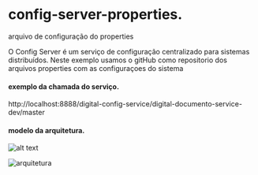 # config-server-properties.
arquivo de configuração do properties

O Config Server é um serviço de configuração centralizado para sistemas distribuídos.
Neste exemplo usamos o gitHub como repositorio dos arquivos properties com as configuraçoes do sistema

#### exemplo da chamada do serviço.
http://localhost:8888/digital-config-service/digital-documento-service-dev/master

#### modelo da arquitetura.
![alt text]([)


![arquitetura](relative/path/in/repository/to/image.svg](http://url/to/img.png](https://www.canchito-dev.com/public/blog/wp-content/uploads/2019/07/Spring-Boot-Config-Server-and-client-side-support-for-externalized-configuration.png)https://www.canchito-dev.com/public/blog/wp-content/uploads/2019/07/Spring-Boot-Config-Server-and-client-side-support-for-externalized-configuration.png)http://url/to/img.png](https://www.canchito-dev.com/public/blog/wp-content/uploads/2019/07/Spring-Boot-Config-Server-and-client-side-support-for-externalized-configuration.png)https://www.canchito-dev.com/public/blog/wp-content/uploads/2019/07/Spring-Boot-Config-Server-and-client-side-support-for-externalized-configuration.png)
